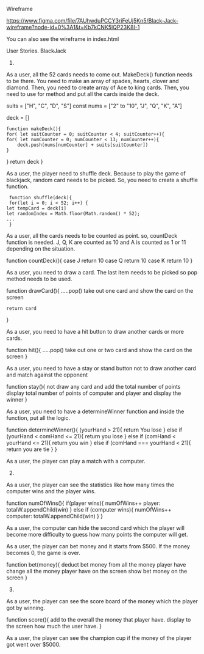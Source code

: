 Wireframe

 https://www.figma.com/file/7AUhwduPCCY3riFeUj5Kn5/Black-Jack-wireframe?node-id=0%3A1&t=Kb7kCNK5lQP23K8I-1

 You can also see the wireframe in index.html

User Stories. BlackJack

1.
As a user, all the 52 cards needs to come out. MakeDeck() function needs to be there. You need to make an array of spades, hearts, clover and diamond. Then, you need to create array of Ace to king cards. Then, you need to use for method and put all the cards inside the deck. 

suits = ["H", "C", "D", "S"]
const nums = ["2" to "10", "J", "Q", "K", "A"]

 deck = []

    function makeDeck(){
    for( let suitCounter = 0; suitCounter < 4; suitCounter++){
    for( let numCounter = 0; numCounter < 13; numCounter++){
        deck.push(nums[numCounter] + suits[suitCounter])
    }
}
return deck
}

As a user, the player need to shuffle deck. Because to play the game of blackjack, random card needs to be picked. So, you need to create a shuffle function. 

     function shuffle(deck){
     for(let i = 0; i < 52; i++) {
    let tempCard = deck[i]
    let randomIndex = Math.floor(Math.random() * 52);
    ...
     }

As a user, all the cards needs to be counted as point. so, countDeck function is needed. J, Q, K are counted as 10 and A is counted as 1 or 11 depending on the situation. 

function countDeck(){
    case J
    return 10
    case Q
    return 10
    case K
    return 10
}

As a user, you need to draw a card. The last item needs to be picked so pop method needs to be used. 

  function drawCard(){
    .....pop()    take out one card and show the card on the screen

    return card
  }

As a user, you need to have a hit button to draw another cards or more cards. 

   function hit(){
    .....pop()     take out one or two card and show the card on the screen
   }

As a user, you need to have a stay or stand button not to draw another card and match against the opponent

   function stay(){
       not draw any card and add the total number of points
       display total number of points of computer and player and display the winner
   }

As a user, you need to have a determineWinner function and inside the function, put all the logic.

   function determineWinner(){
    (yourHand > 21){
        return You lose
    } else if (yourHand < comHand <= 21){
        return you lose
    } else if (comHand < yourHand <= 21){
        return you win
    } else if (comHand === yourHand < 21){
       return you are tie
    }
   }

As a user, the player can play a match with a computer.



2. 

As a user, the player can see the statistics like how many times the computer wins and the player wins.

   function numOfWins(){
    if(player wins){
        numOfWins++
     player: totalW.appendChild(win)
    } else if (computer wins){
        numOfWins++
     computer: totalW.appendChild(win)
    }
   }

As a user, the computer can hide the second card which the player will become more difficulty to guess how many points the computer will get. 

As a user, the player can bet money and it starts from $500. If the money becomes 0, the game is over. 

  function bet(money){
   deduct bet money from all the money player have 
   change all the money player have on the screen 
   show bet money on the screen
  }

3.

As a user, the player can see the score board of the money which the player got by winning. 

 function score(){
    add to the overall the money that player have. 
    display to the screen how much the user have. 
 }

As a user, the player can see the champion cup if the money of the player got went over $5000. 
